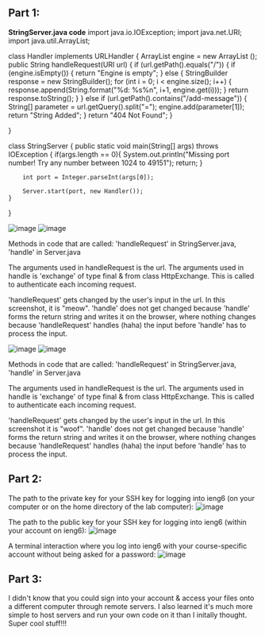 ## Part 1:
__StringServer.java code__
import java.io.IOException;
import java.net.URI;
import java.util.ArrayList;

class Handler implements URLHandler {
    ArrayList<String> engine = new ArrayList<String> ();
    public String handleRequest(URI url) {
        if (url.getPath().equals("/")) {
            if (engine.isEmpty()) {
                return "Engine is empty";
            } else {
                StringBuilder response = new StringBuilder();
                for (int i = 0; i < engine.size(); i++) {
                    response.append(String.format("%d: %s%n", i+1, engine.get(i)));
                }
                return response.toString();
            }
        } else if (url.getPath().contains("/add-message")) {
            String[] parameter = url.getQuery().split("=");
            engine.add(parameter[1]);
            return "String Added";
        }
        return "404 Not Found";
    }

}

class StringServer {
    public static void main(String[] args) throws IOException {
        if(args.length == 0){
            System.out.println("Missing port number! Try any number between 1024 to 49151");
            return;
        }

        int port = Integer.parseInt(args[0]);

        Server.start(port, new Handler());
    }
}

![image](https://github.com/ayynny/cse15l-lab-reports/assets/61796361/74e234aa-6722-4104-a110-a6fded032746)
![image](https://github.com/ayynny/cse15l-lab-reports/assets/61796361/baf47127-1340-4ab9-a8ed-928c9b9971fe)

Methods in code that are called: 'handleRequest' in StringServer.java, 'handle' in Server.java

The arguments used in handleRequest is the url. The arguments used in handle is 'exchange' of type final & from class HttpExchange. This is called to authenticate each incoming request.

'handleRequest' gets changed by the user's input in the url. In this screenshot, it is "meow".  'handle' does not get changed because 'handle' forms the return string and writes it on the browser, where nothing changes because 'handleRequest' handles (haha) the input before 'handle' has to process the input.

![image](https://github.com/ayynny/cse15l-lab-reports/assets/61796361/b544433b-3309-4615-ad02-b5a944c90aa5)
![image](https://github.com/ayynny/cse15l-lab-reports/assets/61796361/ec630e09-f470-43ee-8723-c7a250779188)

Methods in code that are called: 'handleRequest' in StringServer.java, 'handle' in Server.java

The arguments used in handleRequest is the url. The arguments used in handle is 'exchange' of type final & from class HttpExchange. This is called to authenticate each incoming request.

'handleRequest' gets changed by the user's input in the url. In this screenshot it is "woof".  'handle' does not get changed because 'handle' forms the return string and writes it on the browser, where nothing changes because 'handleRequest' handles (haha) the input before 'handle' has to process the input.


## Part 2:
The path to the private key for your SSH key for logging into ieng6 (on your computer or on the home directory of the lab computer):
![image](https://github.com/ayynny/cse15l-lab-reports/assets/61796361/a6487adc-8d5b-48cb-881f-270d3db34faa)

The path to the public key for your SSH key for logging into ieng6 (within your account on ieng6):
![image](https://github.com/ayynny/cse15l-lab-reports/assets/61796361/0baddb56-cd46-4fa8-8a68-14afe7f74ab8)

A terminal interaction where you log into ieng6 with your course-specific account without being asked for a password:
![image](https://github.com/ayynny/cse15l-lab-reports/assets/61796361/00c53775-1137-4fde-89a7-85819d095d66)

## Part 3:
I didn't know that you could sign into your account & access your files onto a different computer through remote servers. I also learned it's much more simple to host servers and run your own code on it than I initally thought. Super cool stuff!!!
